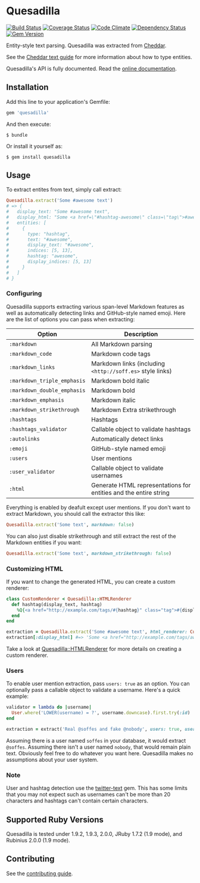 # Quesadilla

[![Build Status](https://travis-ci.org/soffes/quesadilla.png?branch=master)](https://travis-ci.org/soffes/quesadilla) [![Coverage Status](https://coveralls.io/repos/soffes/quesadilla/badge.png?branch=master)](https://coveralls.io/r/soffes/quesadilla) [![Code Climate](https://codeclimate.com/github/soffes/quesadilla.png)](https://codeclimate.com/github/soffes/quesadilla) [![Dependency Status](https://gemnasium.com/soffes/quesadilla.png)](https://gemnasium.com/soffes/quesadilla) [![Gem Version](https://badge.fury.io/rb/quesadilla.png)](http://badge.fury.io/rb/quesadilla)

Entity-style text parsing. Quesadilla was extracted from [Cheddar](https://cheddarapp.com).

See the [Cheddar text guide](https://cheddarapp.com/text) for more information about how to type entities.

Quesadilla's API is fully documented. Read the [online documentation](http://rubydoc.info/github/soffes/quesadilla/master/frames).


## Installation

Add this line to your application's Gemfile:

``` ruby
gem 'quesadilla'
```

And then execute:

    $ bundle

Or install it yourself as:

    $ gem install quesadilla


## Usage

To extract entites from text, simply call extract:

``` ruby
Quesadilla.extract('Some #awesome text')
# => {
#   display_text: "Some #awesome text",
#   display_html: "Some <a href=\"#hashtag-awesome\" class=\"tag\">#awesome</a> text",
#   entities: [
#     {
#       type: "hashtag",
#       text: "#awesome",
#       display_text: "#awesome",
#       indices: [5, 13],
#       hashtag: "awesome",
#       display_indices: [5, 13]
#     }
#   ]
# }
```

### Configuring

Quesadilla supports extracting various span-level Markdown features as well as automatically detecting links and GitHub-style named emoji. Here are the list of options you can pass when extracting:

Option                      | Description
----------------------------|-----------------------------------------------------------------
`:markdown`                 | All Markdown parsing
`:markdown_code`            | Markdown code tags
`:markdown_links`           | Markdown links (including `<http://soff.es>` style links)
`:markdown_triple_emphasis` | Markdown bold italic
`:markdown_double_emphasis` | Markdown bold
`:markdown_emphasis`        | Markdown italic
`:markdown_strikethrough`   | Markdown Extra strikethrough
`:hashtags`                 | Hashtags
`:hashtags_validator`           | Callable object to validate hashtags
`:autolinks`                | Automatically detect links
`:emoji`                    | GitHub-style named emoji
`:users`                    | User mentions
`:user_validator`           | Callable object to validate usernames
`:html`                     | Generate HTML representations for entities and the entire string

Everything is enabled by deafult except user mentions. If you don't want to extract Markdown, you should call the extractor this like:

``` ruby
Quesadilla.extract('Some text', markdown: false)
```

You can also just disable strikethrough and still extract the rest of the Markdown entities if you want:

``` ruby
Quesadilla.extract('Some text', markdown_strikethrough: false)
```

### Customizing HTML

If you want to change the generated HTML, you can create a custom renderer:

``` ruby
class CustomRenderer < Quesadilla::HTMLRenderer
  def hashtag(display_text, hashtag)
    %Q{<a href="http://example.com/tags/#{hashtag}" class="tag">#{display_text}</a>}
  end
end

extraction = Quesadilla.extract('Some #awesome text', html_renderer: CustomRenderer)
extraction[:display_html] #=> 'Some <a href="http://example.com/tags/awesome" class="tag">#awesome</a> text'
```

Take a look at [Quesadilla::HTMLRenderer](lib/quesadilla/html_renderer.rb) for more details on creating a custom renderer.

### Users

To enable user mention extraction, pass `users: true` as an option. You can optionally pass a callable object to validate a username. Here's a quick example:

``` ruby
validator = lambda do |username|
  User.where('LOWER(username) = ?', username.downcase).first.try(:id)
end

extraction = extract('Real @soffes and fake @nobody', users: true, user_validator: validator)
```

Assuming there is a user named `soffes` in your database, it would extract `@soffes`. Assuming there isn't a user named `nobody`, that would remain plain text. Obviously feel free to do whatever you want here. Quesadilla makes no assumptions about your user system.


### Note

User and hashtag detection use the [twitter-text](https://github.com/twitter/twitter-text-rb) gem. This has some limits that you may not expect such as usernames can't be more than 20 characters and hashtags can't contain certain characters.


## Supported Ruby Versions

Quesadilla is tested under 1.9.2, 1.9.3, 2.0.0, JRuby 1.7.2 (1.9 mode), and Rubinius 2.0.0 (1.9 mode).


## Contributing

See the [contributing guide](Contributing.markdown).

